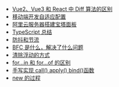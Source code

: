 -   <a href="template/No1">Vue2、Vue3 和 React 中 Diff 算法的区别</a>
-   <a href="template/No2">移动端开发自适应配置</a>
-   <a href="template/No3">阿里云服务器搭建宝塔面板</a>
-   <a href="template/No4">TypeScript 总结</a>
-   <a href="template/No5">防抖和节流</a>
-   <a href="template/No6">BFC 是什么，解决了什么问题</a>
-   <a href="template/No7">清除浮动的方式</a>
-   <a href="template/No8">for...in 和 for...of 的区别</a>
-   <a href="template/No9">手写实现 call() apply() bind()函数</a>
-   <a href="template/No10">new 的过程</a>
